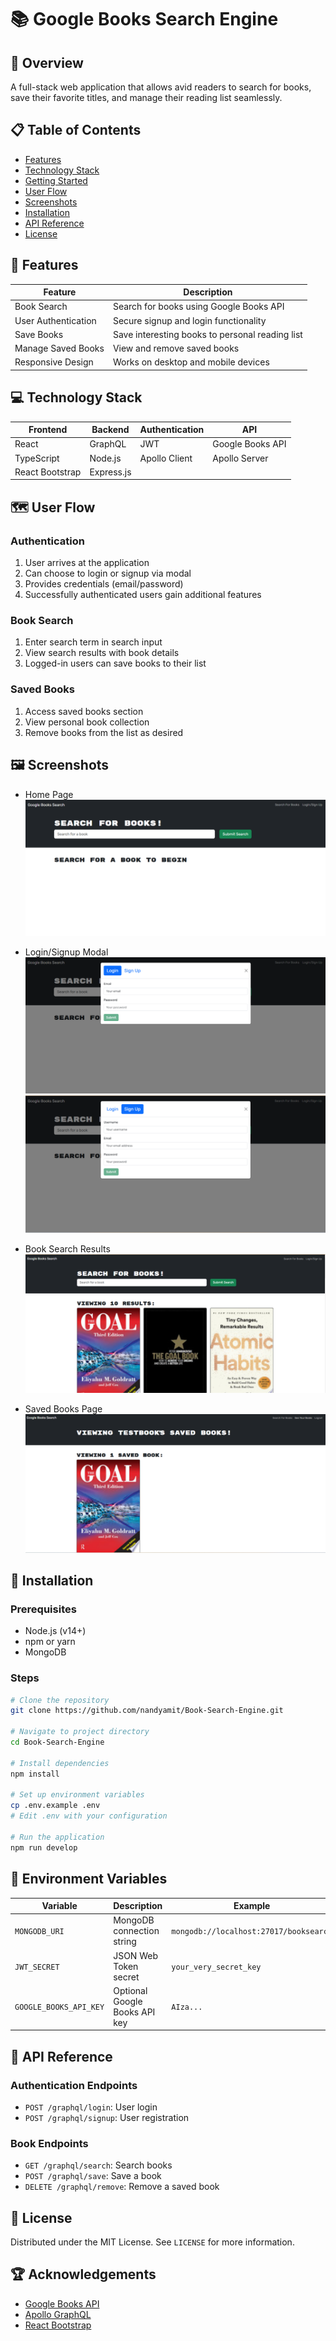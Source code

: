# 📚 Google Books Search Engine

## 🌟 Overview

A full-stack web application that allows avid readers to search for books, save their favorite titles, and manage their reading list seamlessly.

## 📋 Table of Contents

- [Features](#-features)
- [Technology Stack](#-technology-stack)
- [Getting Started](#-getting-started)
- [User Flow](#-user-flow)
- [Screenshots](#-screenshots)
- [Installation](#-installation)
- [API Reference](#-api-reference)
- [License](#-license)

## 🚀 Features

| Feature | Description |
|---------|-------------|
| Book Search | Search for books using Google Books API |
| User Authentication | Secure signup and login functionality |
| Save Books | Save interesting books to personal reading list |
| Manage Saved Books | View and remove saved books |
| Responsive Design | Works on desktop and mobile devices |

## 💻 Technology Stack

| Frontend | Backend | Authentication | API |
|----------|---------|----------------|-----|
| React | GraphQL | JWT | Google Books API |
| TypeScript | Node.js | Apollo Client | Apollo Server |
| React Bootstrap | Express.js | | |

## 🗺️ User Flow

### Authentication
1. User arrives at the application
2. Can choose to login or signup via modal
3. Provides credentials (email/password)
4. Successfully authenticated users gain additional features

### Book Search
1. Enter search term in search input
2. View search results with book details
3. Logged-in users can save books to their list

### Saved Books
1. Access saved books section
2. View personal book collection
3. Remove books from the list as desired

## 🖼️ Screenshots
- Home Page
![alt text](image.png)

- Login/Signup Modal
![alt text](image-1.png)
![alt text](image-2.png)

- Book Search Results
![alt text](image-3.png)

- Saved Books Page
![alt text](image-4.png)
## 🔧 Installation

### Prerequisites
- Node.js (v14+)
- npm or yarn
- MongoDB

### Steps
```bash
# Clone the repository
git clone https://github.com/nandyamit/Book-Search-Engine.git

# Navigate to project directory
cd Book-Search-Engine

# Install dependencies
npm install

# Set up environment variables
cp .env.example .env
# Edit .env with your configuration

# Run the application
npm run develop
```

## 🔐 Environment Variables

| Variable | Description | Example |
|----------|-------------|---------|
| `MONGODB_URI` | MongoDB connection string | `mongodb://localhost:27017/booksearch` |
| `JWT_SECRET` | JSON Web Token secret | `your_very_secret_key` |
| `GOOGLE_BOOKS_API_KEY` | Optional Google Books API key | `AIza...` |

## 📡 API Reference

### Authentication Endpoints
- `POST /graphql/login`: User login
- `POST /graphql/signup`: User registration

### Book Endpoints
- `GET /graphql/search`: Search books
- `POST /graphql/save`: Save a book
- `DELETE /graphql/remove`: Remove a saved book

## 📄 License

Distributed under the MIT License. See `LICENSE` for more information.

## 🏆 Acknowledgements

- [Google Books API](https://developers.google.com/books)
- [Apollo GraphQL](https://www.apollographql.com/)
- [React Bootstrap](https://react-bootstrap.github.io/)
